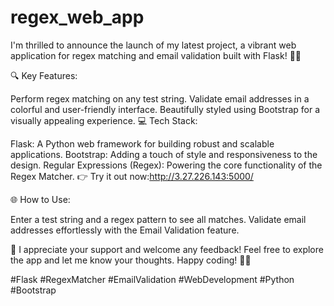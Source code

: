 # regex_web_app


I'm thrilled to announce the launch of my latest project, a vibrant web application for regex matching and email validation built with Flask! 🌈✨

🔍 Key Features:

Perform regex matching on any test string.
Validate email addresses in a colorful and user-friendly interface.
Beautifully styled using Bootstrap for a visually appealing experience.
💻 Tech Stack:

Flask: A Python web framework for building robust and scalable applications.
Bootstrap: Adding a touch of style and responsiveness to the design.
Regular Expressions (Regex): Powering the core functionality of the Regex Matcher.
👉 Try it out now:http://3.27.226.143:5000/

🌐 How to Use:

Enter a test string and a regex pattern to see all matches.
Validate email addresses effortlessly with the Email Validation feature.


🙏 I appreciate your support and welcome any feedback! Feel free to explore the app and let me know your thoughts. Happy coding! 🚀🎉

#Flask #RegexMatcher #EmailValidation #WebDevelopment #Python #Bootstrap
